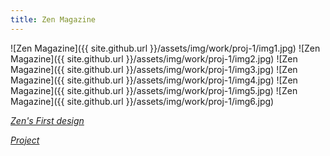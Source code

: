 ```yaml
---
title: Zen Magazine
---
```


![Zen Magazine]({{ site.github.url }}/assets/img/work/proj-1/img1.jpg)
![Zen Magazine]({{ site.github.url }}/assets/img/work/proj-1/img2.jpg)
![Zen Magazine]({{ site.github.url }}/assets/img/work/proj-1/img3.jpg)
![Zen Magazine]({{ site.github.url }}/assets/img/work/proj-1/img4.jpg)
![Zen Magazine]({{ site.github.url }}/assets/img/work/proj-1/img5.jpg)
![Zen Magazine]({{ site.github.url }}/assets/img/work/proj-1/img6.jpg)


*[Zen's First design](https://zen-developers.github.io/zendigital.github.io)*


*[Project](https://zen-b78f05a1d2ca.herokuapp.com)*


